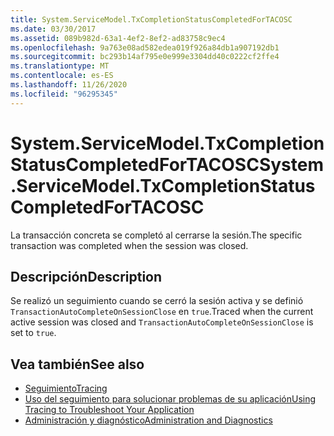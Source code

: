```yaml
---
title: System.ServiceModel.TxCompletionStatusCompletedForTACOSC
ms.date: 03/30/2017
ms.assetid: 089b982d-63a1-4ef2-8ef2-ad83758c9ec4
ms.openlocfilehash: 9a763e08ad582edea019f926a84db1a907192db1
ms.sourcegitcommit: bc293b14af795e0e999e3304dd40c0222cf2ffe4
ms.translationtype: MT
ms.contentlocale: es-ES
ms.lasthandoff: 11/26/2020
ms.locfileid: "96295345"
---
```

# <a name="systemservicemodeltxcompletionstatuscompletedfortacosc"></a><span data-ttu-id="40def-102">System.ServiceModel.TxCompletionStatusCompletedForTACOSC</span><span class="sxs-lookup"><span data-stu-id="40def-102">System.ServiceModel.TxCompletionStatusCompletedForTACOSC</span></span>

<span data-ttu-id="40def-103">La transacción concreta se completó al cerrarse la sesión.</span><span class="sxs-lookup"><span data-stu-id="40def-103">The specific transaction was completed when the session was closed.</span></span>  
  
## <a name="description"></a><span data-ttu-id="40def-104">Descripción</span><span class="sxs-lookup"><span data-stu-id="40def-104">Description</span></span>  

 <span data-ttu-id="40def-105">Se realizó un seguimiento cuando se cerró la sesión activa y se definió `TransactionAutoCompleteOnSessionClose` en `true`.</span><span class="sxs-lookup"><span data-stu-id="40def-105">Traced when the current active session was closed and `TransactionAutoCompleteOnSessionClose` is set to `true`.</span></span>  
  
## <a name="see-also"></a><span data-ttu-id="40def-106">Vea también</span><span class="sxs-lookup"><span data-stu-id="40def-106">See also</span></span>

- [<span data-ttu-id="40def-107">Seguimiento</span><span class="sxs-lookup"><span data-stu-id="40def-107">Tracing</span></span>](index.md)
- [<span data-ttu-id="40def-108">Uso del seguimiento para solucionar problemas de su aplicación</span><span class="sxs-lookup"><span data-stu-id="40def-108">Using Tracing to Troubleshoot Your Application</span></span>](using-tracing-to-troubleshoot-your-application.md)
- [<span data-ttu-id="40def-109">Administración y diagnóstico</span><span class="sxs-lookup"><span data-stu-id="40def-109">Administration and Diagnostics</span></span>](../index.md)
